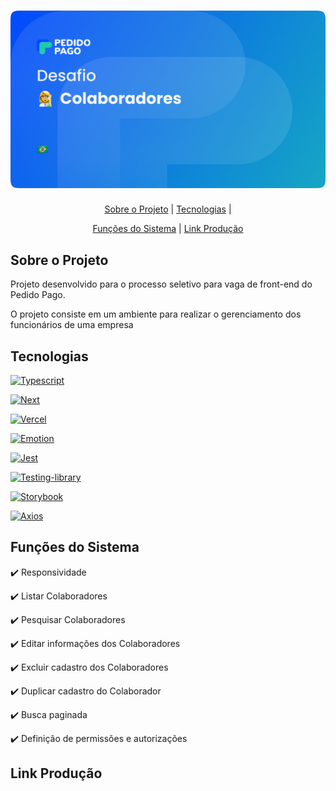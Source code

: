  <h1 align="center">
    <img alt="Open Food" src="./public/assets/images/Cover.png" />
    <br>
 </h1>
 <p align="center">
  <a href="#sobre-o-projeto">Sobre o Projeto</a> |
  <a href="#tecnologias">Tecnologias</a> |
</p>
 <p align="center">
  <a href="#funções-do-sistema">Funções do Sistema</a>   |
  <a href="#link-produção">Link Produção</a>
</p>

## Sobre o Projeto
Projeto desenvolvido para o processo seletivo para vaga de front-end do Pedido Pago.

O projeto consiste em um ambiente para realizar o gerenciamento dos funcionários de uma empresa

## Tecnologias
[![Typescript](https://img.shields.io/badge/Code-Typescript-1E90FF?&logo=typescript&logoColor=)](https://www.typescriptlang.org)

[![Next](https://img.shields.io/badge/Code-Next-000?&logo=next.js&logoColor=000)](https://nextjs.org/)

[![Vercel](https://img.shields.io/badge/Deploy-Vercel-000?&logo=vercel&logoColor=000)](https://vercel.com/)

[![Emotion](https://img.shields.io/badge/Styles-Emotion-FF69B4?&logo=styled-components)](https://emotion.sh/docs/styled/)

[![Jest](https://img.shields.io/badge/Test-Jest-15c213?&logo=jest&logoColor=15c213)](https://jestjs.io/pt-BR/)

[![Testing-library](https://img.shields.io/badge/Test-Testing_Library-red?&logo=testing-library)](https://testing-library.com)

[![Storybook](https://img.shields.io/badge/Doc-Storybook-FF4785?&logo=storybook)](https://storybook.js.org)

[![Axios](https://img.shields.io/badge/Client_http-Axios-blue?&logo=axios)](https://axios-http.com)


## Funções do Sistema
✔️ Responsividade

✔️ Listar Colaboradores

✔️ Pesquisar Colaboradores

✔️ Editar informações dos Colaboradores

✔️ Excluir cadastro dos Colaboradores

✔️ Duplicar cadastro do Colaborador

✔️ Busca paginada

✔️ Definição de permissões e autorizações

## Link Produção



